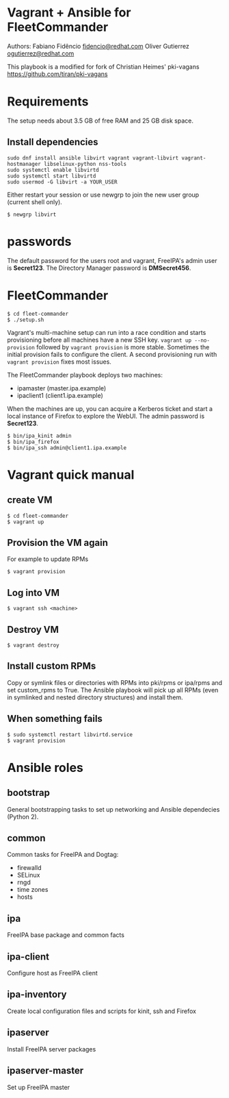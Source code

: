 Vagrant + Ansible for FleetCommander
====================================

Authors:
    Fabiano Fidêncio <fidencio@redhat.com>
    Oliver Gutierrez <ogutierrez@redhat.com>

This playbook is a modified for fork of Christian Heimes' pki-vagans
https://github.com/tiran/pki-vagans

Requirements
============

The setup needs about 3.5 GB of free RAM and 25 GB disk space.

Install dependencies
--------------------

```shell
sudo dnf install ansible libvirt vagrant vagrant-libvirt vagrant-hostmanager libselinux-python nss-tools
sudo systemctl enable libvirtd
sudo systemctl start libvirtd
sudo usermod -G libvirt -a YOUR_USER
```


Either restart your session or use newgrp to join the new user group
(current shell only).

```shell
$ newgrp libvirt
```

passwords
=========

The default password for the users root and vagrant, FreeIPA's admin user is **Secret123**. The Directory Manager password is **DMSecret456**.


FleetCommander
==============

```shell
$ cd fleet-commander
$ ./setup.sh
```

Vagrant's multi-machine setup can run into a race condition and starts
provisioning before all machines have a new SSH key.
```vagrant up --no-provision``` followed by ```vagrant provision``` is more stable.
Sometimes the initial provision fails to configure the client. A second provisioning run with ```vagrant provision``` fixes most issues.

The FleetCommander playbook deploys two machines:

  * ipamaster (master.ipa.example)
  * ipaclient1 (client1.ipa.example)

When the machines are up, you can acquire a Kerberos ticket and start a local
instance of Firefox to explore the WebUI. The admin password is **Secret123**.

```shell
$ bin/ipa_kinit admin
$ bin/ipa_firefox
$ bin/ipa_ssh admin@client1.ipa.example
```

Vagrant quick manual
====================

create VM
---------

```shell
$ cd fleet-commander
$ vagrant up
```

Provision the VM again
----------------------

For example to update RPMs

```shell
$ vagrant provision
```

Log into VM
-----------

```shell
$ vagrant ssh <machine>
```

Destroy VM
----------

```shell
$ vagrant destroy
```

Install custom RPMs
-------------------

Copy or symlink files or directories with RPMs into pki/rpms or
ipa/rpms and set custom_rpms to True. The Ansible playbook will pick up all
RPMs (even in symlinked and nested directory structures) and install them.

When something fails
--------------------

```shell
$ sudo systemctl restart libvirtd.service
$ vagrant provision
```

Ansible roles
=============

bootstrap
---------

General bootstrapping tasks to set up networking and Ansible dependecies (Python 2).

common
------

Common tasks for FreeIPA and Dogtag:

 * firewalld
 * SELinux
 * rngd
 * time zones
 * hosts

ipa
---

FreeIPA base package and common facts

ipa-client
----------

Configure host as FreeIPA client

ipa-inventory
-------------

Create local configuration files and scripts for kinit, ssh and Firefox

ipaserver
---------

Install FreeIPA server packages

ipaserver-master
----------------

Set up FreeIPA master
